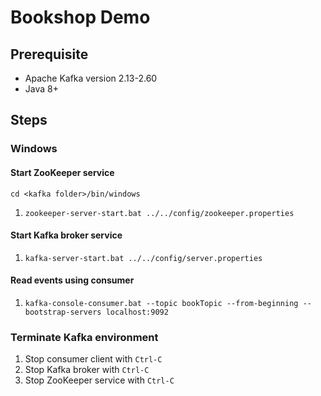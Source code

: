 # Bookshop Demo
## Prerequisite
- Apache Kafka version 2.13-2.60
- Java 8+
## Steps
### Windows
#### Start ZooKeeper service
`cd <kafka folder>/bin/windows`
1. `zookeeper-server-start.bat ../../config/zookeeper.properties`
#### Start Kafka broker service
1. `kafka-server-start.bat ../../config/server.properties`
#### Read events using consumer
1. `kafka-console-consumer.bat --topic bookTopic --from-beginning --bootstrap-servers localhost:9092`
### Terminate Kafka environment
1. Stop consumer client with `Ctrl-C`
2. Stop Kafka broker with `Ctrl-C`
3. Stop ZooKeeper service with `Ctrl-C`
